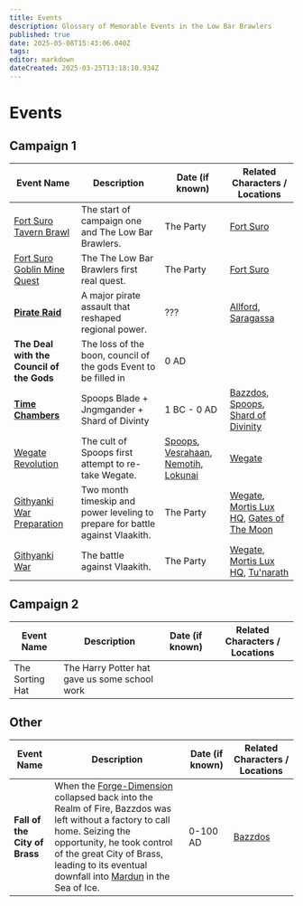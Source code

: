 ```yaml
---
title: Events
description: Glossary of Memorable Events in the Low Bar Brawlers
published: true
date: 2025-05-08T15:43:06.040Z
tags: 
editor: markdown
dateCreated: 2025-03-25T13:18:10.934Z
---
```


# Events

## Campaign 1

| Event Name         | Description | Date (if known) | Related Characters / Locations |
|--------------------|------------|----------------|--------------------------------|
| [Fort Suro Tavern Brawl](/Events/fort-suro-tavern-brawl)   | The start of campaign one and The Low Bar Brawlers. | The Party | [Fort Suro](/locations/Mardun/fort-suro) |
| [Fort Suro Goblin Mine Quest](/Events/fort-suro-tavern-brawl)   | The The Low Bar Brawlers first real quest. | The Party | [Fort Suro](/locations/Mardun/fort-suro) |
| [**Pirate Raid**](/Events/Pirate-Raid)   | A major pirate assault that reshaped regional power. | ??? | [Allford](/locations/Mardun/Allford), [Saragassa](/locations/Mardun/Saragassa)  |
|	**The Deal with the Council of the Gods** |	The loss of the boon, council of the gods Event to be filled in | 0 AD	|	|
| [**Time Chambers**](/Events/Time-Chambers) 	| Spoops Blade + Jngmgander + Shard of Divinty 	| 1 BC - 0 AD	| [Bazzdos](/characters/bazzdos), [Spoops](/characters/spoops), [Shard of Divinity](/items/shard-of-divinity)	|
| [Wegate Revolution](/Events/wegate-revolution)   | The cult of Spoops first attempt to re-take Wegate. | [Spoops](/characters/spoops), [Vesrahaan](/characters/vesrahaan), [Nemotih](/characters/nemotih), [Lokunai](/characters/lokunai)  | [Wegate](/locations/Mardun/wegate) |
| [Githyanki War Preparation](/Events/githyanki-war-preparation)   | Two month timeskip and power leveling to prepare for battle against Vlaakith. | The Party | [Wegate](/locations/Mardun/wegate), [Mortis Lux HQ](/locations/mortis-lux-hq), [Gates of The Moon](/locations/gates-of-the-moon)  |
| [Githyanki War](/Events/githyanki-war)   | The battle against Vlaakith. | The Party | [Wegate](/locations/Mardun/wegate), [Mortis Lux HQ](/locations/mortis-lux-hq), [Tu'narath](/locations/tunarath)  |

## Campaign 2
| Event Name         | Description | Date (if known) | Related Characters / Locations |
|--------------------|------------|----------------|--------------------------------|
|The Sorting Hat 	|	 The Harry Potter hat gave us some school work |	|	|

## Other
| Event Name         | Description | Date (if known) | Related Characters / Locations |
|--------------------|------------|----------------|--------------------------------|
| **Fall of the City of Brass**	| When the [Forge-Dimension](/locations/Forge-Dimension) collapsed back into the Realm of Fire, Bazzdos was left without a factory to call home. Seizing the opportunity, he took control of the great City of Brass, leading to its eventual downfall into [Mardun](/locations/Mardun) in the Sea of Ice. | 0-100 AD	|	[Bazzdos](/characters/bazzdos)|



